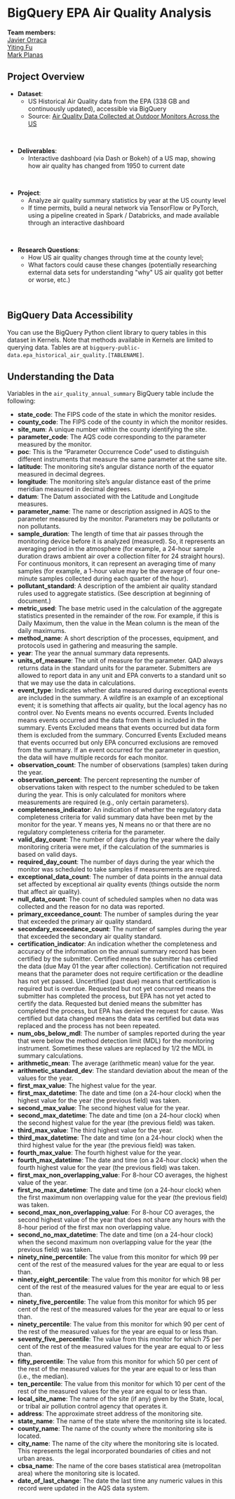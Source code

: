 # BigQuery EPA Air Quality Analysis

**Team members:**
<br>[Javier Orraca](https://javorraca.github.io/Home/)
<br>[Yiting Fu](https://github.com/Yiting2018)
<br>[Mark Planas](https://github.com/markplanas)

## Project Overview

* **Dataset**:
  * US Historical Air Quality data from the EPA (338 GB and continuously updated), accessible via BigQuery
  * Source: [Air Quality Data Collected at Outdoor Monitors Across the US](https://www.kaggle.com/epa/epa-historical-air-quality)
<br>

* **Deliverables**:
  * Interactive dashboard (via Dash or Bokeh) of a US map, showing how air quality has changed from 1950 to current date
<br>

* **Project**:
  * Analyze air quality summary statistics by year at the US county level
  * If time permits, build a neural network via TensorFlow or PyTorch, using a pipeline created in Spark / Databricks, and made available through an interactive dashboard
<br>

* **Research Questions**:
  * How US air quality changes through time at the county level;
  * What factors could cause these changes (potentially researching external data sets for understanding "why" US air quality got better or worse, etc.)
<br>

## BigQuery Data Accessibility

You can use the BigQuery Python client library to query tables in this dataset in Kernels. Note that methods available in Kernels are limited to querying data. Tables are at `bigquery-public-data.epa_historical_air_quality.[TABLENAME]`.

## Understanding the Data

Variables in the `air_quality_annual_summary` BigQuery table include the following:

* **state_code**: The FIPS code of the state in which the monitor resides.
* **county_code**: The FIPS code of the county in which the monitor resides.
* **site_num**: A unique number within the county identifying the site.
* **parameter_code**: The AQS code corresponding to the parameter measured by the monitor.
* **poc**: This is the “Parameter Occurrence Code” used to distinguish different instruments that measure the same parameter at the same site.
* **latitude**: The monitoring site’s angular distance north of the equator measured in decimal degrees.
* **longitude**: The monitoring site’s angular distance east of the prime meridian measured in decimal degrees.
* **datum**: The Datum associated with the Latitude and Longitude measures.
* **parameter_name**: The name or description assigned in AQS to the parameter measured by the monitor. Parameters may be pollutants or non pollutants.
* **sample_duration**: The length of time that air passes through the monitoring device before it is analyzed (measured). So, it represents an averaging period in the atmosphere (for example, a 24-hour sample duration draws ambient air over a collection filter for 24 straight hours). For continuous monitors, it can represent an averaging time of many samples (for example, a 1-hour value may be the average of four one-minute samples collected during each quarter of the hour).
* **pollutant_standard**: A description of the ambient air quality standard rules used to aggregate statistics. (See description at beginning of document.)
* **metric_used**: The base metric used in the calculation of the aggregate statistics presented in the remainder of the row. For example, if this is Daily Maximum, then the value in the Mean column is the mean of the daily maximums.
* **method_name**: A short description of the processes, equipment, and protocols used in gathering and measuring the sample.
* **year**: The year the annual summary data represents.
* **units_of_measure**: The unit of measure for the parameter. QAD always returns data in the standard units for the parameter. Submitters are allowed to report data in any unit and EPA converts to a standard unit so that we may use the data in calculations.
* **event_type**: Indicates whether data measured during exceptional events are included in the summary. A wildfire is an example of an exceptional event; it is something that affects air quality, but the local agency has no control over. No Events means no events occurred. Events Included means events occurred and the data from them is included in the summary. Events Excluded means that events occurred but data form them is excluded from the summary. Concurred Events Excluded means that events occurred but only EPA concurred exclusions are removed from the summary. If an event occurred for the parameter in question, the data will have multiple records for each monitor.
* **observation_count**: The number of observations (samples) taken during the year.
* **observation_percent**: The percent representing the number of observations taken with respect to the number scheduled to be taken during the year. This is only calculated for monitors where measurements are required (e.g., only certain parameters).
* **completeness_indicator**: An indication of whether the regulatory data completeness criteria for valid summary data have been met by the monitor for the year. Y means yes, N means no or that there are no regulatory completeness criteria for the parameter.
* **valid_day_count**: The number of days during the year where the daily monitoring criteria were met, if the calculation of the summaries is based on valid days.
* **required_day_count**: The number of days during the year which the monitor was scheduled to take samples if measurements are required.
* **exceptional_data_count**: The number of data points in the annual data set affected by exceptional air quality events (things outside the norm that affect air quality).
* **null_data_count**: The count of scheduled samples when no data was collected and the reason for no data was reported.
* **primary_exceedance_count**: The number of samples during the year that exceeded the primary air quality standard.
* **secondary_exceedance_count**: The number of samples during the year that exceeded the secondary air quality standard.
* **certification_indicator**: An indication whether the completeness and accuracy of the information on the annual summary record has been certified by the submitter. Certified means the submitter has certified the data (due May 01 the year after collection). Certification not required means that the parameter does not require certification or the deadline has not yet passed. Uncertified (past due) means that certification is required but is overdue. Requested but not yet concurred means the submitter has completed the process, but EPA has not yet acted to certify the data. Requested but denied means the submitter has completed the process, but EPA has denied the request for cause. Was certified but data changed means the data was certified but data was replaced and the process has not been repeated.
* **num_obs_below_mdl**: The number of samples reported during the year that were below the method detection limit (MDL) for the monitoring instrument. Sometimes these values are replaced by 1/2 the MDL in summary calculations.
* **arithmetic_mean**: The average (arithmetic mean) value for the year.
* **arithmetic_standard_dev**: The standard deviation about the mean of the values for the year.
* **first_max_value**: The highest value for the year.
* **first_max_datetime**: The date and time (on a 24-hour clock) when the highest value for the year (the previous field) was taken.
* **second_max_value**: The second highest value for the year.
* **second_max_datetime**: The date and time (on a 24-hour clock) when the second highest value for the year (the previous field) was taken.
* **third_max_value**: The third highest value for the year.
* **third_max_datetime**: The date and time (on a 24-hour clock) when the third highest value for the year (the previous field) was taken.
* **fourth_max_value**: The fourth highest value for the year.
* **fourth_max_datetime**: The date and time (on a 24-hour clock) when the fourth highest value for the year (the previous field) was taken.
* **first_max_non_overlapping_value**: For 8-hour CO averages, the highest value of the year.
* **first_no_max_datetime**: The date and time (on a 24-hour clock) when the first maximum non overlapping value for the year (the previous field) was taken.
* **second_max_non_overlapping_value**: For 8-hour CO averages, the second highest value of the year that does not share any hours with the 8-hour period of the first max non overlapping value.
* **second_no_max_datetime**: The date and time (on a 24-hour clock) when the second maximum non overlapping value for the year (the previous field) was taken.
* **ninety_nine_percentile**: The value from this monitor for which 99 per cent of the rest of the measured values for the year are equal to or less than.
* **ninety_eight_percentile**: The value from this monitor for which 98 per cent of the rest of the measured values for the year are equal to or less than.
* **ninety_five_percentile**: The value from this monitor for which 95 per cent of the rest of the measured values for the year are equal to or less than.
* **ninety_percentile**: The value from this monitor for which 90 per cent of the rest of the measured values for the year are equal to or less than.
* **seventy_five_percentile**: The value from this monitor for which 75 per cent of the rest of the measured values for the year are equal to or less than.
* **fifty_percentile**: The value from this monitor for which 50 per cent of the rest of the measured values for the year are equal to or less than (i.e., the median).
* **ten_percentile**: The value from this monitor for which 10 per cent of the rest of the measured values for the year are equal to or less than.
* **local_site_name**: The name of the site (if any) given by the State, local, or tribal air pollution control agency that operates it.
* **address**: The approximate street address of the monitoring site.
* **state_name**: The name of the state where the monitoring site is located.
* **county_name**: The name of the county where the monitoring site is located.
* **city_name**: The name of the city where the monitoring site is located. This represents the legal incorporated boundaries of cities and not urban areas.
* **cbsa_name**: The name of the core bases statistical area (metropolitan area) where the monitoring site is located.
* **date_of_last_change**: The date the last time any numeric values in this record were updated in the AQS data system.
